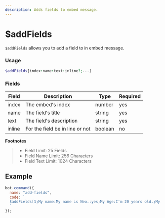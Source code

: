 ```yaml
---
description: Adds fields to embed message.
---
```


# $addFields

`$addFields` allows you to add a field to in embed message.

### Usage

```php
$addFields[index:name:text:inline?;...]
```

### Fields

| Field  | Description                     | Type    | Required |
| ------ | ------------------------------- | ------- | -------- |
| index  | The embed's index               | number  | yes      |
| name   | The field's title               | string  | yes      |
| text   | The field's description         | string  | yes      |
| inline | For the field be in line or not | boolean | no       |

**Footnotes**

> * Field Limit: 25 Fields
> * Field Name Limit: 256 Characters
> * Field Text Limit: 1024 Characters

## Example

```javascript
bot.command({
  name: "add-fields",
  code: `
  $addFields[1;My name:My name is Neo.:yes;My Age:I'm 20 years old.;My Gender:Male.:yes]
  `
});
```
